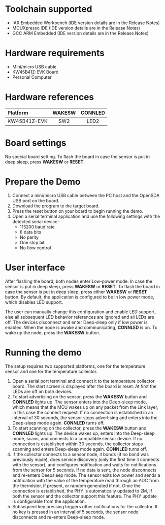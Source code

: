 Toolchain supported
===================
- IAR Embedded Workbench (IDE version details are in the Release Notes)
- MCUXpresso IDE (IDE version details are in the Release Notes)
- GCC ARM Embedded (IDE version details are in the Release Notes)

Hardware requirements
=====================
- Mini/micro USB cable
- KW45B41Z-EVK Board
- Personal Computer

Hardware references
=====================
|   Platform   |  WAKESW  | CONNLED |
|:-------------|:--------:|:-------:|
| KW45B41Z-EVK | SW2      | LED2    |

Board settings
==============
No special board setting.
To flash the board in case the sensor is put in deep sleep, press **WAKESW** or **RESET**.

Prepare the Demo
================
1.  Connect a mini/micro USB cable between the PC host and the OpenSDA USB port on the board.
3.  Download the program to the target board.
4.  Press the reset button on your board to begin running the demo.
5.  Open a serial terminal application and use the following settings with the detected serial device:
    - 115200 baud rate
    - 8 data bits
    - No parity
    - One stop bit
    - No flow control

User interface
================
After flashing the board, both nodes enter Low-power mode. In case the sensor is put in deep sleep, press **WAKESW** or **RESET**. To flash the board in case the sensor is put in deep sleep, press either **WAKESW** or **RESET** button. By default, the application is configured to be in low power mode, which disables LED support.

The user can manually change this configuration and enable LED support, else all subsequent LED behavior references are ignored and all LEDs are off. The devices disconnect and enter Deep-sleep only if low power is enabled. When the node is awake and communicating, **CONNLED** is on. To wake up the node, press the **WAKESW** button.

Running the demo
================
The setup requires two supported platforms, one for the temperature sensor and one for the temperature collector.
1. Open a serial port terminal and connect it to the temperature collector board. The start screen is displayed after the board is reset. At first the LEDs are off on both devices.
2. To start advertising on the sensor, press the **WAKESW** button and **CONNLED** lights up. The sensor enters into the Deep-sleep mode, which means that the MCU wakes up on any packet from the Link layer, in this case the connect request. If no connection is established in an interval of 30 seconds, the sensor stops advertising and enters into the Deep-sleep mode again. **CONNLED** turns off.
3. To start scanning on the collector, press the **WAKESW** button and **CONNLED** lights up. The device wakes up, enters into the Deep-sleep mode, scans, and connects to a compatible sensor device. If no connection is established within 30 seconds, the collector stops scanning and enters Deep-sleep mode again. **CONNLED** turns off.
4. If the collector connects to a sensor node, it bonds (if no bond was previously made), does service discovery (only the first time it connects with the sensor), and configures notification and waits for notifications from the sensor for 5 seconds. If no data is sent, the node disconnects and re-enters Deepsleep mode. The sensor exits low power and sends a notification with the value of the temperature read through an ADC from the thermistor, if present, or random generated if not. Once the connection is established, the PHY is automatically updated to 2M, if both the sensor and the collector support this feature. The PHY update is configurable from the application.
5. Subsequent key pressing triggers other notifications for the collector. If no key is pressed in an interval of 5 seconds, the sensor node disconnects and re-enters Deep-sleep mode.